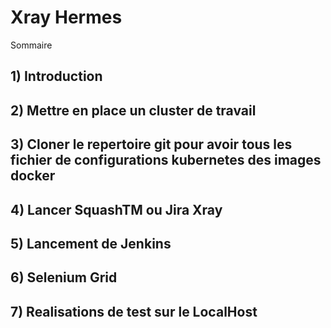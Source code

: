# Xray Hermes

Sommaire

## 1) Introduction
## 2) Mettre en place un cluster de travail
## 3) Cloner le repertoire git pour avoir tous les fichier de configurations kubernetes des images docker 
## 4) Lancer SquashTM ou Jira Xray
## 5) Lancement de Jenkins
## 6) Selenium Grid
## 7) Realisations de test sur le LocalHost

